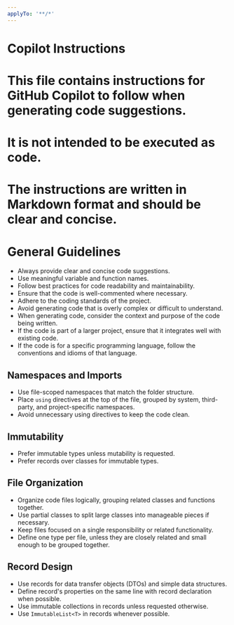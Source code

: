 ```yaml
---
applyTo: '**/*'
---
```


# Copilot Instructions
# This file contains instructions for GitHub Copilot to follow when generating code suggestions.
# It is not intended to be executed as code.
# The instructions are written in Markdown format and should be clear and concise.

# General Guidelines
- Always provide clear and concise code suggestions.
- Use meaningful variable and function names.
- Follow best practices for code readability and maintainability.
- Ensure that the code is well-commented where necessary.
- Adhere to the coding standards of the project.
- Avoid generating code that is overly complex or difficult to understand.
- When generating code, consider the context and purpose of the code being written.
- If the code is part of a larger project, ensure that it integrates well with existing code.
- If the code is for a specific programming language, follow the conventions and idioms of that language.

## Namespaces and Imports
- Use file-scoped namespaces that match the folder structure.
- Place `using` directives at the top of the file, grouped by system, third-party, and project-specific namespaces.
- Avoid unnecessary using directives to keep the code clean.

## Immutability
- Prefer immutable types unless mutability is requested.
- Prefer records over classes for immutable types.

## File Organization
- Organize code files logically, grouping related classes and functions together.
- Use partial classes to split large classes into manageable pieces if necessary.
- Keep files focused on a single responsibility or related functionality.
- Define one type per file, unless they are closely related and small enough to be grouped together.

## Record Design
- Use records for data transfer objects (DTOs) and simple data structures.
- Define record's properties on the same line with record declaration when possible.
- Use immutable collections in records unless requested otherwise.
- Use `ImmutableList<T>` in records whenever possible.